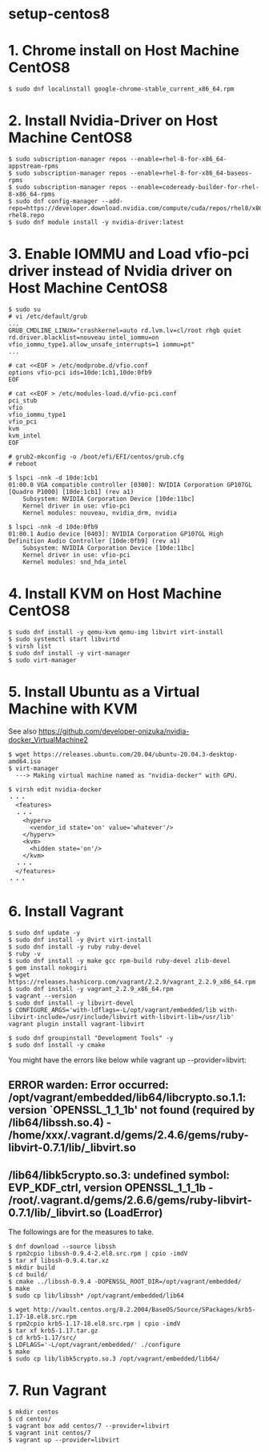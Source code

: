# setup-centos8

# 1. Chrome install on Host Machine CentOS8
```
$ sudo dnf localinstall google-chrome-stable_current_x86_64.rpm
```

# 2. Install Nvidia-Driver on Host Machine CentOS8
```
$ sudo subscription-manager repos --enable=rhel-8-for-x86_64-appstream-rpms
$ sudo subscription-manager repos --enable=rhel-8-for-x86_64-baseos-rpms
$ sudo subscription-manager repos --enable=codeready-builder-for-rhel-8-x86_64-rpms
$ sudo dnf config-manager --add-repo=https://developer.download.nvidia.com/compute/cuda/repos/rhel8/x86_64/cuda-rhel8.repo
$ sudo dnf module install -y nvidia-driver:latest
```

# 3. Enable IOMMU and Load vfio-pci driver instead of Nvidia driver on Host Machine CentOS8
```
$ sudo su
# vi /etc/default/grub 
...
GRUB_CMDLINE_LINUX="crashkernel=auto rd.lvm.lv=cl/root rhgb quiet rd.driver.blacklist=nouveau intel_iommu=on vfio_iommu_type1.allow_unsafe_interrupts=1 iommu=pt"
...

# cat <<EOF > /etc/modprobe.d/vfio.conf
options vfio-pci ids=10de:1cb1,10de:0fb9
EOF

# cat <<EOF > /etc/modules-load.d/vfio-pci.conf
pci_stub
vfio
vfio_iommu_type1
vfio_pci
kvm
kvm_intel
EOF

# grub2-mkconfig -o /boot/efi/EFI/centos/grub.cfg
# reboot

$ lspci -nnk -d 10de:1cb1
01:00.0 VGA compatible controller [0300]: NVIDIA Corporation GP107GL [Quadro P1000] [10de:1cb1] (rev a1)
	Subsystem: NVIDIA Corporation Device [10de:11bc]
	Kernel driver in use: vfio-pci
	Kernel modules: nouveau, nvidia_drm, nvidia

$ lspci -nnk -d 10de:0fb9
01:00.1 Audio device [0403]: NVIDIA Corporation GP107GL High Definition Audio Controller [10de:0fb9] (rev a1)
	Subsystem: NVIDIA Corporation Device [10de:11bc]
	Kernel driver in use: vfio-pci
	Kernel modules: snd_hda_intel
```

# 4. Install KVM on Host Machine CentOS8
```
$ sudo dnf install -y qemu-kvm qemu-img libvirt virt-install
$ sudo systemctl start libvirtd
$ virsh list
$ sudo dnf install -y virt-manager
$ sudo virt-manager 
```

# 5. Install Ubuntu as a Virtual Machine with KVM
See also https://github.com/developer-onizuka/nvidia-docker_VirtualMachine2

```
$ wget https://releases.ubuntu.com/20.04/ubuntu-20.04.3-desktop-amd64.iso
$ virt-manager
  ---> Making virtual machine named as "nvidia-docker" with GPU.
```

```
$ virsh edit nvidia-docker
・・・
  <features>
  ・・・
    <hyperv>
      <vendor_id state='on' value='whatever'/>
    </hyperv>
    <kvm>
      <hidden state='on'/>
    </kvm>
  ・・・
  </features>
・・・
```

# 6. Install Vagrant
```
$ sudo dnf update -y
$ sudo dnf install -y @virt virt-install
$ sudo dnf install -y ruby ruby-devel
$ ruby -v
$ sudo dnf install -y make gcc rpm-build ruby-devel zlib-devel
$ gem install nokogiri
$ wget https://releases.hashicorp.com/vagrant/2.2.9/vagrant_2.2.9_x86_64.rpm
$ sudo dnf install -y vagrant_2.2.9_x86_64.rpm
$ vagrant --version
$ sudo dnf install -y libvirt-devel
$ CONFIGURE_ARGS='with-ldflags=-L/opt/vagrant/embedded/lib with-libvirt-include=/usr/include/libvirt with-libvirt-lib=/usr/lib' vagrant plugin install vagrant-libvirt

$ sudo dnf groupinstall "Development Tools" -y
$ sudo dnf install -y cmake
```

You might have the errors like below while vagrant up --provider=libvirt:

ERROR warden: Error occurred: /opt/vagrant/embedded/lib64/libcrypto.so.1.1: version `OPENSSL_1_1_1b' not found (required by /lib64/libssh.so.4) - /home/xxx/.vagrant.d/gems/2.4.6/gems/ruby-libvirt-0.7.1/lib/_libvirt.so
-----
/lib64/libk5crypto.so.3: undefined symbol: EVP_KDF_ctrl, version OPENSSL_1_1_1b - /root/.vagrant.d/gems/2.6.6/gems/ruby-libvirt-0.7.1/lib/_libvirt.so (LoadError)
-----


The followings are for the measures to take.
```
$ dnf download --source libssh
$ rpm2cpio libssh-0.9.4-2.el8.src.rpm | cpio -imdV
$ tar xf libssh-0.9.4.tar.xz 
$ mkdir build
$ cd build/
$ cmake ../libssh-0.9.4 -DOPENSSL_ROOT_DIR=/opt/vagrant/embedded/
$ make
$ sudo cp lib/libssh* /opt/vagrant/embedded/lib64

$ wget http://vault.centos.org/8.2.2004/BaseOS/Source/SPackages/krb5-1.17-18.el8.src.rpm
$ rpm2cpio krb5-1.17-18.el8.src.rpm | cpio -imdV
$ tar xf krb5-1.17.tar.gz 
$ cd krb5-1.17/src/
$ LDFLAGS='-L/opt/vagrant/embedded/' ./configure
$ make
$ sudo cp lib/libk5crypto.so.3 /opt/vagrant/embedded/lib64/
```

# 7. Run Vagrant
```
$ mkdir centos
$ cd centos/
$ vagrant box add centos/7 --provider=libvirt
$ vagrant init centos/7
$ vagrant up --provider=libvirt
```
